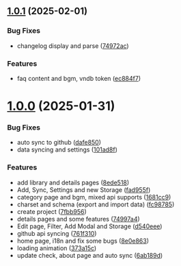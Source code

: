## [1.0.1](https://github.com/biyuehu/gal-keeper/compare/v1.0.0...v1.0.1) (2025-02-01)


### Bug Fixes

* changelog display and parse ([74972ac](https://github.com/biyuehu/gal-keeper/commit/74972ac8b9ec3c8abd6353305abf75ffcf04c480))


### Features

* faq content and bgm, vndb token ([ec884f7](https://github.com/biyuehu/gal-keeper/commit/ec884f74a538ae91cfe605819338a7a29398a88a))



# [1.0.0](https://github.com/biyuehu/gal-keeper/compare/7fbb956b3e059e10e8bec7b6b7387ee3b39c4b8d...v1.0.0) (2025-01-31)


### Bug Fixes

* auto sync to github ([dafe850](https://github.com/biyuehu/gal-keeper/commit/dafe850987353726a9e0465d978ed8d708fc31fc))
* data syncing and settings ([101ad8f](https://github.com/biyuehu/gal-keeper/commit/101ad8f821c75eacfa61cb689cd17e79028a60e9))


### Features

* add library and details pages ([8ede518](https://github.com/biyuehu/gal-keeper/commit/8ede518a86e09853a2df5bbdfceba5a3bc2de208))
* Add, Sync, Settings and new Storage ([fad955f](https://github.com/biyuehu/gal-keeper/commit/fad955f7a219f95017ed0c1206031f0d807c7746))
* category page and bgm, mixed api supports ([1681cc9](https://github.com/biyuehu/gal-keeper/commit/1681cc9c9b0dd7bc9c79e57f1e657d17cbef55a2))
* charset and schema (export and import data) ([fc98785](https://github.com/biyuehu/gal-keeper/commit/fc987854defa8088b40b2848b65906144e2bab36))
* create project ([7fbb956](https://github.com/biyuehu/gal-keeper/commit/7fbb956b3e059e10e8bec7b6b7387ee3b39c4b8d))
* details pages and some features ([74997a4](https://github.com/biyuehu/gal-keeper/commit/74997a41ab1b7bf4aabd1d1edac7b0b8dbb3ca36))
* Edit page, Filter, Add Modal and Storage ([d540eee](https://github.com/biyuehu/gal-keeper/commit/d540eee5592d1365551fb51b40e296d5311f63e0))
* github api syncing ([761f310](https://github.com/biyuehu/gal-keeper/commit/761f31080038838e76dc6857ef7fc757b04edaea))
* home page, i18n and fix some bugs ([8e0e863](https://github.com/biyuehu/gal-keeper/commit/8e0e8638c494d37cbf084c8a1f0e05a44ef2d909))
* loading animation ([373a15c](https://github.com/biyuehu/gal-keeper/commit/373a15c579ea343e726fb62b8a8177388b65ed83))
* update check, about page and auto sync ([6ab189d](https://github.com/biyuehu/gal-keeper/commit/6ab189dd186347ab1a96e2f80f399243a250c4dd))



